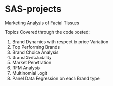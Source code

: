 # SAS-projects
Marketing Analysis of Facial Tissues


Topics Covered through the code posted:
1. Brand Dynamics with respect to price Variation
2. Top Performing Brands
3. Brand Choice Analysis
4. Brand Switchability
5. Market Penetration
6. RFM Analysis
7. Multinomial Logit
8. Panel Data Regression on each Brand type
